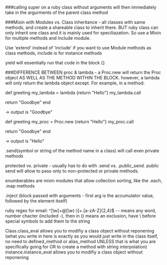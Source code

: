 ###calling super on a ruby class without arguments will then immediately take in the argurments of the parent class method

###Mixin with Modules vs. Class inheritance - all classes with same methods, and create a shareable class to inherit there. BUT ruby class can only inherit one class and it is mainly used for speciliazation. So use a Mixin for multiple methods and include module.

Use 'extend' instead of 'include' if you want to use Module methods as class methods, include is for instance methods

yield will essentially run that code in the block {}

###DIFFERENCE BETWEEN proc & lambda - a Proc.new will return the Proc object AS WELL AS THE METHOD WITHIN THE BLOCK. however, a lambda will only return the lambda object except. For example, in a method:

def greeting
  my_lambda = lambda {return "Hello"}
  my_lambda.call

  return "Goodbye"
end

-> output is "Goodbye"

def greeting
  my_proc = Proc.new {return "Hello"}
  my_proc.call

  return "Goodbye"
end

-> output is "Hello"

.send(symbol or string of the method name in a class) will call even private methods

protected vs. private - usually has to do with .send vs. .public_send. public send will allow to pass only to non-protected or private methods.

enumberables are mixin modules that allow collection sorting, like the .each, .map methods

.inject (block passed with arguments - first arg is the accumulator value, followed by the element itself)

ruby regex for email: ^[\w]+@[\w(-)]+\.[a-zA-Z]{2,4}$ -- means any word, number chacter (included -), then in () means an exclusion, have \ before special symbols to add them to the string

Class.class_eval allows you to modifiy a class object without reponening (what you write in here is exactly as you would just write in the class itself, no need to defined_method or alias_method UNLESS that is what you are specifically going for OR to create a method with string interpolation)
instance.instance_eval allows you to modifiy a class object without reponening